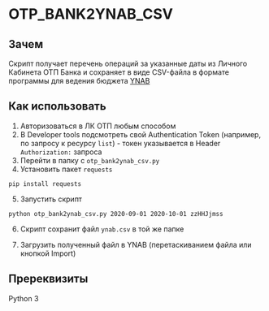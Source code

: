 # OTP_BANK2YNAB_CSV

## Зачем
Скрипт получает перечень операций за указанные даты из Личного Кабинета ОТП Банка и сохраняет в виде CSV-файла в формате программы для ведения бюджета [YNAB](https://www.ynab.com)

## Как использовать

1. Авторизоваться в ЛК ОТП любым способом
2. В Developer tools подсмотреть свой Authentication Token (например, по запросу к ресурсу `list`) - токен указывается в Header `Authorization:` запроса
3. Перейти в папку с `otp_bank2ynab_csv.py`
4. Установить пакет `requests`

```console
pip install requests
```

5. Запустить скрипт

```console
python otp_bank2ynab_csv.py 2020-09-01 2020-10-01 zzHHJjmss
```

6. Скрипт сохранит файл `ynab.csv` в той же папке

7. Загрузить полученный файл в YNAB (перетаскиванием файла или кнопкой Import)

## Пререквизиты

Python 3
